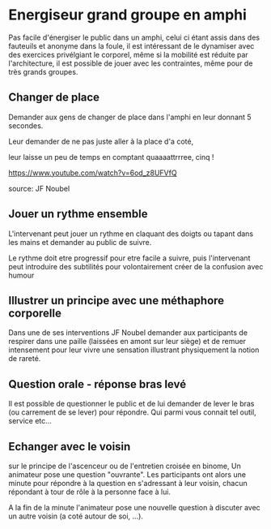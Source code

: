 
# Energiseur grand groupe en amphi

Pas facile d'énergiser le public dans un amphi, celui ci étant assis dans des fauteuils et anonyme dans la foule, il est intéressant de le dynamiser avec des exercices privélgiant le corporel, même si la mobilité est réduite par l'architecture, il est possible de jouer avec les contraintes, même pour de très grands groupes.


## Changer de place

Demander aux gens de changer de place dans l'amphi en leur donnant 5 secondes. 

Leur demander de ne pas juste aller à la place d'a coté, 

leur laisse un peu de temps en comptant quaaaattrrree, cinq !

https://www.youtube.com/watch?v=6od_z8UFVfQ

source: JF Noubel

## Jouer un rythme ensemble

L'intervenant peut jouer un rythme en claquant des doigts ou tapant dans les mains et demander au public de suivre. 

Le rythme doit etre progressif pour etre facile a suivre, puis l'intervenant peut introduire des subtilités pour volontairement créer de la confusion avec humour

## Illustrer un principe avec une méthaphore corporelle

Dans une de ses interventions JF Noubel demander aux participants de respirer dans une paille (laissées en amont sur leur siège) et de remuer intensement pour leur vivre une sensation illustrant physiquement la notion de rareté.

## Question orale - réponse bras levé

Il est possible de questionner le public et de lui demander de lever le bras (ou carrement de se lever) pour répondre. Qui parmi vous connait tel outil, service etc...

## Echanger avec le voisin

sur le principe de l'ascenceur ou de l'entretien croisée en binome, Un animateur pose une question "ouvrante". Les participants ont alors une minute pour répondre à la question en s'adressant à leur voisin, chacun répondant à tour de rôle à la personne face à lui.

A la fin de la minute l'animateur pose une nouvelle question à discuter avec un autre voisin (a coté autour de soi, ...).